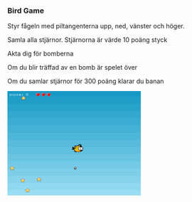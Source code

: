 ### Bird Game

Styr fågeln med piltangenterna upp, ned, vänster och höger.

Samla alla stjärnor. Stjärnorna är värde 10 poäng styck

Akta dig för bomberna

Om du blir träffad av en bomb är spelet över

Om du samlar stjärnor för 300 poäng klarar du banan

<img src='./assets/birdGameWithLives.PNG' width="300"/>